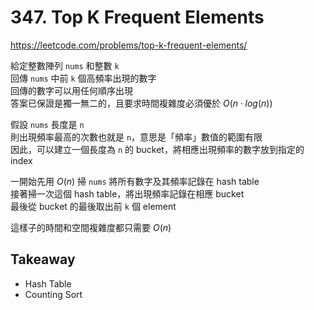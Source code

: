 # 347. Top K Frequent Elements

<https://leetcode.com/problems/top-k-frequent-elements/>

給定整數陣列 `nums` 和整數 `k`  
回傳 `nums` 中前 `k` 個高頻率出現的數字  
回傳的數字可以用任何順序出現  
答案已保證是獨一無二的，且要求時間複雜度必須優於 $O(n \cdot log(n))$

假設 `nums` 長度是 `n`  
則出現頻率最高的次數也就是 `n`，意思是「頻率」數值的範圍有限  
因此，可以建立一個長度為 `n` 的 bucket，將相應出現頻率的數字放到指定的 index  

一開始先用 $O(n)$ 掃 `nums` 將所有數字及其頻率記錄在 hash table  
接著掃一次這個 hash table，將出現頻率記錄在相應 bucket  
最後從 bucket 的最後取出前 `k` 個 element

這樣子的時間和空間複雜度都只需要 $O(n)$

## Takeaway

- Hash Table
- Counting Sort

